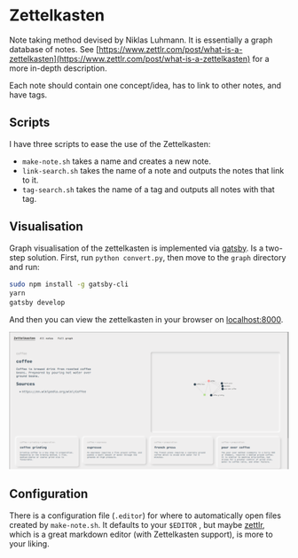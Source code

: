 # Zettelkasten

Note taking method devised by Niklas Luhmann.  It is essentially a graph database of notes. See [https://www.zettlr.com/post/what-is-a-zettelkasten](https://www.zettlr.com/post/what-is-a-zettelkasten) for a more in-depth description.

Each note should contain one concept/idea, has to link to other notes, and have tags.  

## Scripts
I have three scripts to ease the use of the Zettelkasten:

* `make-note.sh` takes a name and creates a new note.
* `link-search.sh` takes the name of a note and outputs the notes that link to it.
* `tag-search.sh` takes the name of a tag and outputs all notes with that tag.

## Visualisation
Graph visualisation of the zettelkasten is implemented via [gatsby](https://www.gatsbyjs.org).  Is a two-step solution.  First, run `python convert.py`, then move to the `graph` directory and run:

```sh
sudo npm install -g gatsby-cli
yarn
gatsby develop
```

And then you can view the zettelkasten in your browser on [localhost:8000](http://localhost:8000).

![example of visualisation](example.png)

## Configuration
There is a configuration file (`.editor`) for where to automatically open files created by `make-note.sh`.  It defaults to your `$EDITOR` , but maybe [zettlr](https://www.zettlr.com/), which is a great markdown editor (with Zettelkasten support), is more to your liking.

